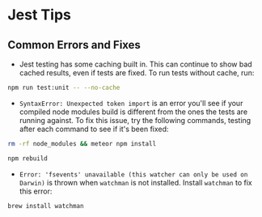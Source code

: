 # Jest Tips

## Common Errors and Fixes

- Jest testing has some caching built in. This can continue to show bad cached results, even if tests are fixed. To run tests without cache, run:

```sh
npm run test:unit -- --no-cache
```

- `SyntaxError: Unexpected token import` is an error you'll see if your compiled node modules build is different from the ones the tests are running against. To fix this issue, try the following commands, testing after each command to see if it's been fixed:

```sh
rm -rf node_modules && meteor npm install
```
```sh
npm rebuild
```

- `Error: 'fsevents' unavailable (this watcher can only be used on Darwin)` is thrown when `watchman` is not installed. Install `watchman` to fix this error:

```sh
brew install watchman
```
